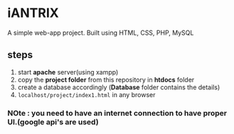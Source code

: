 # iANTRIX
A simple web-app project. Built using HTML, CSS, PHP, MySQL

## steps
1. start **apache** server(using xampp)
2. copy the **project folder** from this repository in **htdocs** folder
3. create a database accordingly (**Database** folder contains the details)
4. `localhost/project/index1.html` in any browser 

### NOte : you need to have an internet connection to have proper UI.(google api's are used)